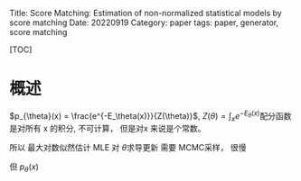 Title: Score Matching: Estimation of non-normalized statistical models by score matching
Date: 20220919
Category: paper
tags: paper, generator, score matching

[TOC]

# 概述

$p_{\theta}(x) = \frac{e^{-E_\theta(x)}}{Z(\theta)}$, $Z(\theta) = \int_x e^{-E_\theta(x)}$配分函数 是对所有 x 的积分, 不可计算， 但是对x 来说是个常数。

所以 最大对数似然估计 MLE 对 $\theta$求导更新 需要 MCMC采样， 很慢

但 $p_{\theta}(x)$